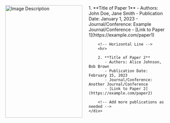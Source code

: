 
<div style="display: flex;">
    <!-- Image on Left Half -->
    <div style="flex: 1;">
        <img src="path_to_your_image.jpg" alt="Image Description" style="width: 100%;">
    </div>
    <!-- Publications List -->
    <div style="flex: 1; margin-left: 20px;">
        1. **Title of Paper 1**
           - Authors: John Doe, Jane Smith
           - Publication Date: January 1, 2023
           - Journal/Conference: Example Journal/Conference
           - [Link to Paper 1](https://example.com/paper1)
        
        <!-- Horizontal Line -->
        <hr>

        2. **Title of Paper 2**
           - Authors: Alice Johnson, Bob Brown
           - Publication Date: February 15, 2023
           - Journal/Conference: Another Journal/Conference
           - [Link to Paper 2](https://example.com/paper2)
        
        <!-- Add more publications as needed -->
    </div>
</div>
